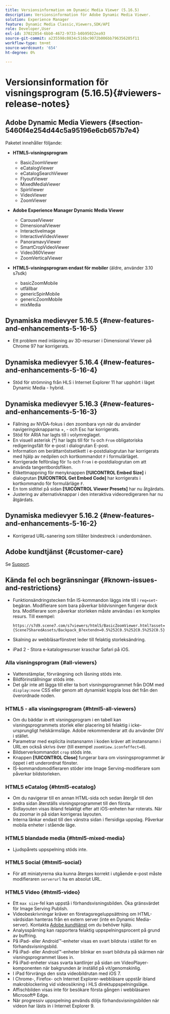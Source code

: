 ```yaml
---
title: Versionsinformation om Dynamic Media Viewer (5.16.5)
description: Versionsinformation för Adobe Dynamic Media Viewer.
solution: Experience Manager
feature: Dynamic Media Classic,Viewers,SDK/API
role: Developer,User
exl-id: 37022854-6bb0-4672-9733-b0b95022ea93
source-git-commit: a235598c0834c516bc9072b006bb796356205f11
workflow-type: tm+mt
source-wordcount: '654'
ht-degree: 0%

---
```


# Versionsinformation för visningsprogram (5.16.5){#viewers-release-notes}

<!-- Updated March 03, 2022 for the 5.16.5 release. Contact is Deepa Gupta-->

<!-- hide: yes
hidefromtoc: yes-->

<!-- robots: noindex
googlebot: noindex -->

## Adobe Dynamic Media Viewers {#section-5460f4e254d44c5a95196e6cb657b7e4}

Paketet innehåller följande:

* **HTML5-visningsprogram**

   * BasicZoomViewer
   * eCatalogViewer
   * eCatalogSearchViewer
   * FlyoutViewer
   * MixedMediaViewer
   * SpinViewer
   * VideoViewer
   * ZoomViewer

* **Adobe Experience Manager Dynamic Media Viewer**

   * CarouselViewer
   * DimensionalViewer
   * InteractiveImage
   * InteractiveVideoViewer
   * PanoramavyViewer
   * SmartCropVideoViewer
   * Video360Viewer
   * ZoomVerticalViewer

* **HTML5-visningsprogram endast för mobiler** (äldre, använder 3.10 s7sdk)

   * basicZoomMobile
   * utfällbar
   * genericSpinMobile
   * genericZoomMobile
   * mixMedia


## Dynamiska medievyer 5.16.5 {#new-features-and-enhancements-5-16-5}

* Ett problem med inläsning av 3D-resurser i Dimensional Viewer på Chrome 97 har korrigerats.

## Dynamiska medievyer 5.16.4 {#new-features-and-enhancements-5-16-4}

* Stöd för strömning från HLS i Internet Explorer 11 har upphört i läget Dynamic Media - hybrid.

## Dynamiska medievyer 5.16.3 {#new-features-and-enhancements-5-16-3}

* Fällning av NVDA-fokus i den zoombara vyn när du använder navigeringsknapparna +, - och Esc har korrigerats. <!-- (CQ-4290719) -->
* Stöd för ARIA har lagts till i volymreglaget. <!--  (CQ-4324080) -->
* En visuell asterisk (*) har lagts till för `To` och `From` obligatoriska redigeringsfält för e-post i dialogrutan E-post. <!-- (CQ-4290935) -->
* Information om berättarröstsetikett i e-postdialogrutan har korrigerats med hjälp av nedpilen och kortkommandot `F` i formulärläget. <!-- (CQ-4290934) -->
* Korrigerade felförslag för `To` och `From` i e-postdialogrutan om att använda tangentbordsfliken. <!-- (CQ-4290930) -->
* Etikettmappning för menyknappen **[!UICONTROL Embed Size]** i dialogrutan **[!UICONTROL Get Embed Code]** har korrigerats i kortkommando för formulärläge `F`. <!-- (CQ-4290929) -->
* En tom sidtitel på sidan **[!UICONTROL Viewer Presets]** har nu åtgärdats. <!-- (CQ-4290936) -->
* Justering av alternativknappar i den interaktiva videoredigeraren har nu åtgärdats. <!-- (CQ-4330159) -->

## Dynamiska medievyer 5.16.2 {#new-features-and-enhancements-5-16-2}

* Korrigerad URL-sanering som tillåter bindestreck i underdomänen. <!-- (CQ-4327691) -->

## Adobe kundtjänst {#customer-care}

Se [Support](https://experienceleague.adobe.com/docs/dynamic-media-classic/using/intro/support.html?lang=sv-SE#intro).

## Kända fel och begränsningar {#known-issues-and-restrictions}

* Funktionsändringstecken från IS-kommandon läggs inte till i `req=set`-begäran. Modifierare som bara påverkar bildvisningen fungerar dock bra. Modifierare som påverkar storleken måste användas i en komplex resurs. Till exempel:

  `https://s7d9.scene7.com/s7viewers/html5/BasicZoomViewer.html?asset= {Scene7SharedAssets/Backpack_B?extendn=0.5%252C0.5%252C0.5%252C0.5}`

* Skalning av webbläsarfönstret leder till felaktig storleksändring.
* iPad 2 - Stora e-katalogresurser kraschar Safari på iOS.

### Alla visningsprogram {#all-viewers}

* Vattenstämplar, förvrängning och låsning stöds inte.
* Bildförinställningar stöds inte.
* Det går inte att lägga till eller ta bort visningsprogrammet från DOM med `display:none` CSS eller genom att dynamiskt koppla loss det från den överordnade noden.

### HTML5 - alla visningsprogram {#html5-all-viewers}

* Om du bäddar in ett visningsprogram i en tabell kan visningsprogrammets storlek eller placering bli felaktig i icke-ursprungligt helskärmsläge. Adobe rekommenderar att du använder DIV i stället.
* Parametrar med explicita instansnamn i koden kräver att instansnamn i URL:en också skrivs över (till exempel `zoomView.iconfeffect=0`).
* Bildserverkommandot `crop` stöds inte.
* Knappen **[!UICONTROL Close]** fungerar bara om visningsprogrammet är öppet i ett underordnat fönster.
* IS-kommandomodifieraren stöder inte Image Serving-modifierare som påverkar bildstorleken.

### HTML5 eCatalog {#html5-ecatalog}

* Om du navigerar till en annan HTML-sida och sedan återgår till den andra sidan återställs visningsprogrammet till den första.
* Sidlayouten visas ibland felaktigt efter att iOS-enheten har roterats. När du zoomar in på sidan korrigeras layouten.
* Interna länkar endast till den vänstra sidan i flersidiga uppslag. Påverkar mobila enheter i stående läge.

### HTML5 blandade media {#html5-mixed-media}

* Ljudspårets uppspelning stöds inte.

### HTML5 Social {#html5-social}

* För att miniatyrerna ska kunna återges korrekt i utgående e-post måste modifieraren `serverurl` ha en absolut URL.

### HTML5 Video {#html5-video}

* Ett `max size`-fel kan uppstå i förhandsvisningsbilden. Öka gränsvärdet för Image Serving Publish.
* Videobeskrivningar kräver en företagsregeluppsättning om HTML-värdsidan hanteras från en extern server (inte en Dynamic Media-server). Kontakta [Adobe kundtjänst](https://experienceleague.adobe.com/docs/dynamic-media-classic/using/intro/support.html?lang=sv-SE#intro) om du behöver hjälp.
* Analysspårning kan rapportera felaktig uppspelningsprocent på grund av buffring.
* På iPad- eller Android™-enheter visas en svart bildruta i stället för en förhandsvisningsbild.
* På iPad- eller Android™-enheter blinkar en svart bildruta på skärmen när visningsprogrammet läses in.
* På iPad-enheter visas svarta kantlinjer på sidan om VideoPlayer-komponenten när bakgrunden är inställd på vit/genomskinlig.
* I iPad förvrängs den sista videobildrutan med iOS 7.
* I Chrome-, Firefox- och Internet Explorer-webbläsare uppstår ibland makroblockering vid videosökning i HLS direktuppspelningsläge.
* Affischbilden visas inte för besökare första gången i webbläsaren Microsoft® Edge.
* När progressiv uppspelning används döljs förhandsvisningsbilden när videon har lästs in i Internet Explorer 9.
